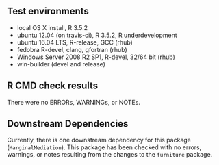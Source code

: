 ## Test environments
* local OS X install, R 3.5.2
* ubuntu 12.04 (on travis-ci), R 3.5.2, R underdevelopment
* ubuntu 16.04 LTS, R-release, GCC (rhub)
* fedobra R-devel, clang, gfortran (rhub)
* Windows Server 2008 R2 SP1, R-devel, 32/64 bit (rhub)
* win-builder (devel and release)

## R CMD check results
There were no ERRORs, WARNINGs, or NOTEs.

## Downstream Dependencies
Currently, there is one downstream dependency for this package (`MarginalMediation`). 
This package has been checked with no errors, warnings, or notes resulting from the changes
to the `furniture` package.


